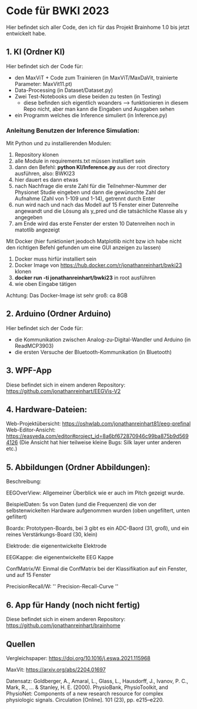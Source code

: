 # Code für BWKI 2023
Hier befindet sich aller Code, den ich für das Projekt Brainhome 1.0 bis jetzt entwickelt habe.

## 1. KI (Ordner KI)
Hier befindet sich der Code für:
- den MaxViT + Code zum Trainieren (in MaxViT/MaxDaVit, trainierte Parameter: MaxVit11.pt)
- Data-Processing (in Dataset/Dataset.py)
- Zwei Test-Notebooks um diese beiden zu testen (in Testing) 
    - diese befinden sich eigentlich woanders --> funktionieren in diesem Repo nicht, aber man kann die Eingaben und Ausgaben sehen
- ein Programm welches die Inference simuliert (in Inference.py)
### Anleitung Benutzen der Inference Simulation:
Mit Python und zu installierenden Modulen:
1. Repository klonen
2. alle Module in requirements.txt müssen installiert sein
3. dann den Befehl: **python KI/Inference.py** aus der root directory ausführen, also: BWKI23
4. hier dauert es dann etwas
5. nach Nachfrage die erste Zahl für die Teilnehmer-Nummer der Physionet Studie eingeben und dann die gewünschte Zahl der Aufnahme (Zahl von 1-109 und 1-14), getrennt durch Enter
6. nun wird nach und nach das Modell auf 15 Fenster einer Datenreihe angewandt und die Lösung als y_pred und die tatsächliche Klasse als y angegeben
7. am Ende wird das erste Fenster der ersten 10 Datenreihen noch in matotlib angezeigt

Mit Docker (hier funktioniert jeodoch Matplotlib nicht bzw ich habe nicht den richtigen Befehl gefunden um eine GUI anzeigen zu lassen)
1. Docker muss hirfür installiert sein
2. Docker Image von https://hub.docker.com/r/jonathanreinhart/bwki23 klonen
3. **docker run -ti jonathanreinhart/bwki23** in root ausführen
4. wie oben Eingabe tätigen

Achtung: Das Docker-Image ist sehr groß: ca 8GB



## 2. Arduino (Ordner Arduino)
Hier befindet sich der Code für:
- die Kommunikation zwischen Analog-zu-Digital-Wandler und Arduino (in ReadMCP3903)
- die ersten Versuche der Bluetooth-Kommunikation (in Bluetooth)

## 3. WPF-App
Diese befindet sich in einem anderen Repository: https://github.com/jonathanreinhart/EEGVis-V2

## 4. Hardware-Dateien:
Web-Projektübersicht: https://oshwlab.com/jonathanreinhart81/eeg-prefinal
Web-Editor-Ansicht: https://easyeda.com/editor#project_id=8a6bf672870946c99ba875b9d5694126
(Die Ansicht hat hier teilweise kleine Bugs: Silk layer unter anderen etc.)

## 5. Abbildungen (Ordner Abbildungen):
Beschreibung:

EEGOverView: Allgemeiner Überblick wie er auch im Pitch gezeigt wurde.

BeispielDaten: 5s von Daten (und die Frequenzen) die von der selbstenwickelten Hardware aufgenommen wurden (oben ungefiltert, unten gefiltert)

Boardx: Prototypen-Boards, bei 3 gibt es ein ADC-Baord (31, groß), und ein reines Verstärkungs-Board (30, klein)

Elektrode: die eigenentwickelte Elektrode

EEGKappe: die eigenentwickelte EEG Kappe

ConfMatrix/W: Einmal die ConfMatrix bei der Klassifikation auf ein Fenster, und auf 15 Fenster

PrecisionRecall/W: '' Precision-Recall-Curve ''

## 6. App für Handy (noch nicht fertig)
Diese befindet sich in einem anderen Repository: https://github.com/jonathanreinhart/brainhome


## Quellen
Vergleichspaper: https://doi.org/10.1016/j.eswa.2021.115968

MaxVit: https://arxiv.org/abs/2204.01697

Datensatz: Goldberger, A., Amaral, L., Glass, L., Hausdorff, J., Ivanov, P. C., Mark, R., ... & Stanley, H. E. (2000). 
PhysioBank, PhysioToolkit, and PhysioNet: Components of a new research resource for complex physiologic signals. 
Circulation [Online]. 101 (23), pp. e215–e220.